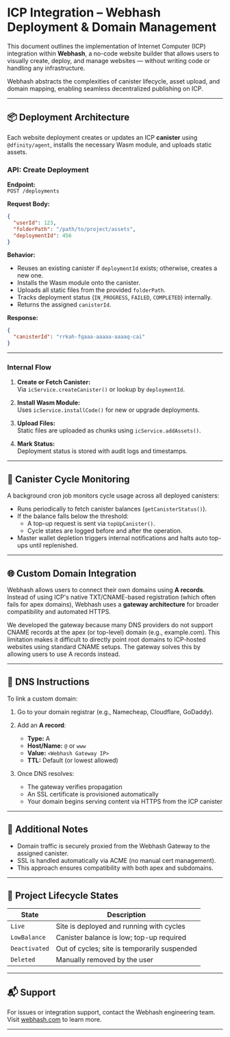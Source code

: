 # ICP Integration – Webhash Deployment & Domain Management

This document outlines the implementation of Internet Computer (ICP) integration within **Webhash**, a no-code website builder that allows users to visually create, deploy, and manage websites — without writing code or handling any infrastructure.

Webhash abstracts the complexities of canister lifecycle, asset upload, and domain mapping, enabling seamless decentralized publishing on ICP.

---

## 📦 Deployment Architecture

Each website deployment creates or updates an ICP **canister** using `@dfinity/agent`, installs the necessary Wasm module, and uploads static assets.

### API: Create Deployment

**Endpoint:**  
`POST /deployments`

**Request Body:**

```json
{
  "userId": 123,
  "folderPath": "/path/to/project/assets",
  "deploymentId": 456
}
```

**Behavior:**

- Reuses an existing canister if `deploymentId` exists; otherwise, creates a new one.
- Installs the Wasm module onto the canister.
- Uploads all static files from the provided `folderPath`.
- Tracks deployment status (`IN_PROGRESS`, `FAILED`, `COMPLETED`) internally.
- Returns the assigned `canisterId`.

**Response:**

```json
{
  "canisterId": "rrkah-fqaaa-aaaaa-aaaaq-cai"
}
```

---

### Internal Flow

1. **Create or Fetch Canister:**  
   Via `icService.createCanister()` or lookup by `deploymentId`.

2. **Install Wasm Module:**  
   Uses `icService.installCode()` for new or upgrade deployments.

3. **Upload Files:**  
   Static files are uploaded as chunks using `icService.addAssets()`.

4. **Mark Status:**  
   Deployment status is stored with audit logs and timestamps.

---

## 🔄 Canister Cycle Monitoring

A background cron job monitors cycle usage across all deployed canisters:

- Runs periodically to fetch canister balances (`getCanisterStatus()`).
- If the balance falls below the threshold:
  - A top-up request is sent via `topUpCanister()`.
  - Cycle states are logged before and after the operation.
- Master wallet depletion triggers internal notifications and halts auto top-ups until replenished.

---

## 🌐 Custom Domain Integration

Webhash allows users to connect their own domains using **A records**. Instead of using ICP's native TXT/CNAME-based registration (which often fails for apex domains), Webhash uses a **gateway architecture** for broader compatibility and automated HTTPS.

We developed the gateway because many DNS providers do not support CNAME records at the apex (or top-level) domain (e.g., example.com). This limitation makes it difficult to directly point root domains to ICP-hosted websites using standard CNAME setups. The gateway solves this by allowing users to use A records instead.

---

## 🧾 DNS Instructions

To link a custom domain:

1. Go to your domain registrar (e.g., Namecheap, Cloudflare, GoDaddy).
2. Add an **A record**:

   - **Type:** A
   - **Host/Name:** `@` or `www`
   - **Value:** `<Webhash Gateway IP>`
   - **TTL:** Default (or lowest allowed)

3. Once DNS resolves:
   - The gateway verifies propagation
   - An SSL certificate is provisioned automatically
   - Your domain begins serving content via HTTPS from the ICP canister

---

## 🧠 Additional Notes

- Domain traffic is securely proxied from the Webhash Gateway to the assigned canister.
- SSL is handled automatically via ACME (no manual cert management).
- This approach ensures compatibility with both apex and subdomains.

---

## 📍 Project Lifecycle States

| State         | Description                                  |
| ------------- | -------------------------------------------- |
| `Live`        | Site is deployed and running with cycles     |
| `LowBalance`  | Canister balance is low; top-up required     |
| `Deactivated` | Out of cycles; site is temporarily suspended |
| `Deleted`     | Manually removed by the user                 |

---

## 📬 Support

For issues or integration support, contact the Webhash engineering team.  
Visit [webhash.com](https://webhash.com) to learn more.

---
